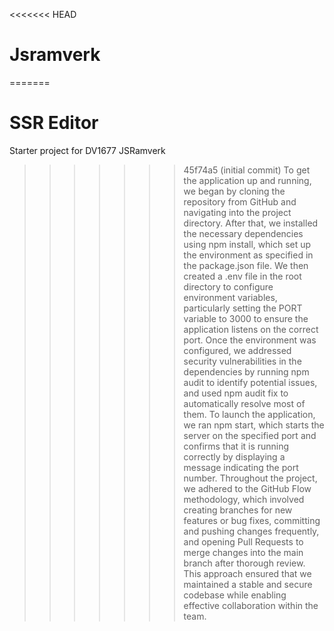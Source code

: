 <<<<<<< HEAD
# Jsramverk
=======
# SSR Editor

Starter project for DV1677 JSRamverk
>>>>>>> 45f74a5 (initial commit)
>>>>>>> To get the application up and running, we began by cloning the repository from GitHub and navigating into the project directory. After that, we installed the necessary dependencies using npm install, which set up the environment as specified in the package.json file. We then created a .env file in the root directory to configure environment variables, particularly setting the PORT variable to 3000 to ensure the application listens on the correct port. Once the environment was configured, we addressed security vulnerabilities in the dependencies by running npm audit to identify potential issues, and used npm audit fix to automatically resolve most of them. To launch the application, we ran npm start, which starts the server on the specified port and confirms that it is running correctly by displaying a message indicating the port number. Throughout the project, we adhered to the GitHub Flow methodology, which involved creating branches for new features or bug fixes, committing and pushing changes frequently, and opening Pull Requests to merge changes into the main branch after thorough review. This approach ensured that we maintained a stable and secure codebase while enabling effective collaboration within the team.
